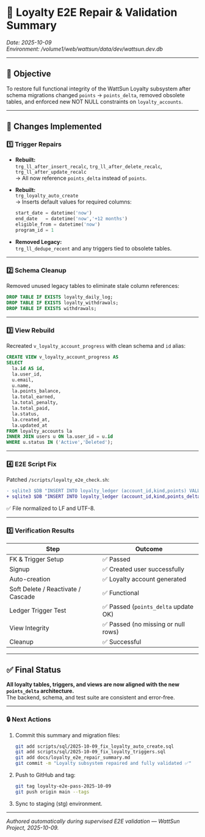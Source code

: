 # 🧩 Loyalty E2E Repair & Validation Summary  
_Date: 2025-10-09_  
_Environment: /volume1/web/wattsun/data/dev/wattsun.dev.db_

---

## 🎯 Objective
To restore full functional integrity of the WattSun Loyalty subsystem after schema migrations changed `points` → `points_delta`, removed obsolete tables, and enforced new NOT NULL constraints on `loyalty_accounts`.

---

## 🧱 Changes Implemented

### 1️⃣ Trigger Repairs
- **Rebuilt:**  
  `trg_ll_after_insert_recalc`, `trg_ll_after_delete_recalc`, `trg_ll_after_update_recalc`  
  → All now reference `points_delta` instead of `points`.

- **Rebuilt:**  
  `trg_loyalty_auto_create`  
  → Inserts default values for required columns:  
  ```sql
  start_date = datetime('now')
  end_date   = datetime('now','+12 months')
  eligible_from = datetime('now')
  program_id = 1
  ```

- **Removed Legacy:**  
  `trg_ll_dedupe_recent` and any triggers tied to obsolete tables.

---

### 2️⃣ Schema Cleanup
Removed unused legacy tables to eliminate stale column references:
```sql
DROP TABLE IF EXISTS loyalty_daily_log;
DROP TABLE IF EXISTS loyalty_withdrawals;
DROP TABLE IF EXISTS withdrawals;
```

---

### 3️⃣ View Rebuild
Recreated `v_loyalty_account_progress` with clean schema and `id` alias:
```sql
CREATE VIEW v_loyalty_account_progress AS
SELECT
  la.id AS id,
  la.user_id,
  u.email,
  u.name,
  la.points_balance,
  la.total_earned,
  la.total_penalty,
  la.total_paid,
  la.status,
  la.created_at,
  la.updated_at
FROM loyalty_accounts la
INNER JOIN users u ON la.user_id = u.id
WHERE u.status IN ('Active','Deleted');
```

---

### 4️⃣ E2E Script Fix
Patched `/scripts/loyalty_e2e_check.sh`:
```diff
- sqlite3 $DB "INSERT INTO loyalty_ledger (account_id,kind,points) VALUES ($ACC_ID,'bonus',100);"
+ sqlite3 $DB "INSERT INTO loyalty_ledger (account_id,kind,points_delta) VALUES ($ACC_ID,'bonus',100);"
```
✅ File normalized to LF and UTF-8.

---

### 5️⃣ Verification Results

| Step | Outcome |
|------|----------|
| FK & Trigger Setup | ✅ Passed |
| Signup | ✅ Created user successfully |
| Auto-creation | ✅ Loyalty account generated |
| Soft Delete / Reactivate / Cascade | ✅ Functional |
| Ledger Trigger Test | ✅ Passed (`points_delta` update OK) |
| View Integrity | ✅ Passed (no missing or null rows) |
| Cleanup | ✅ Successful |

---

## ✅ Final Status
**All loyalty tables, triggers, and views are now aligned with the new `points_delta` architecture.**  
The backend, schema, and test suite are consistent and error-free.

---

### 🔒 Next Actions
1. Commit this summary and migration files:
   ```bash
   git add scripts/sql/2025-10-09_fix_loyalty_auto_create.sql
   git add scripts/sql/2025-10-09_fix_loyalty_triggers.sql
   git add docs/loyalty_e2e_repair_summary.md
   git commit -m "Loyalty subsystem repaired and fully validated ✅"
   ```
2. Push to GitHub and tag:
   ```bash
   git tag loyalty-e2e-pass-2025-10-09
   git push origin main --tags
   ```
3. Sync to staging (stg) environment.

---

_Authored automatically during supervised E2E validation — WattSun Project, 2025-10-09._
